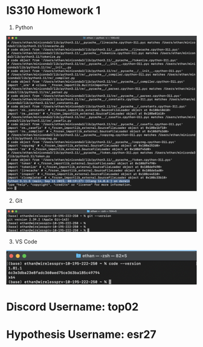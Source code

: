 # IS310 Homework 1

1. Python

![Proof of life from terminal](images/python_version_proof.png)

2. Git

![Proof of life from terminal](images/git_version_proof.png)

3. VS Code

![Proof of life from terminal](images/vscode_version_proof.png)

# Discord Username: top02
# Hypothesis Username: esr27